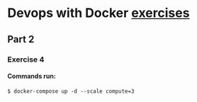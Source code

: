 # Devops with Docker [exercises](https://devopswithdocker.com/exercises/)

## Part 2

### Exercise 4

#### Commands run:
```
$ docker-compose up -d --scale compute=3
```
